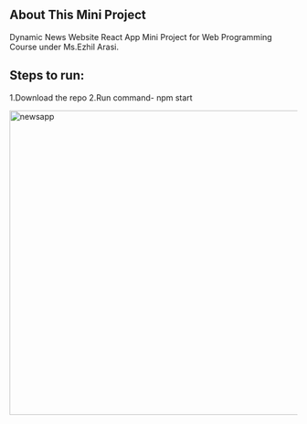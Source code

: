 ## About This Mini Project
Dynamic News Website React App Mini Project for Web Programming Course under Ms.Ezhil Arasi.

## Steps to run:
1.Download the repo
2.Run command- npm start


<img width="533" alt="newsapp" src="https://github.com/user-attachments/assets/8cc46b02-8a3d-4ed6-8bc0-4b0938360aa9">
